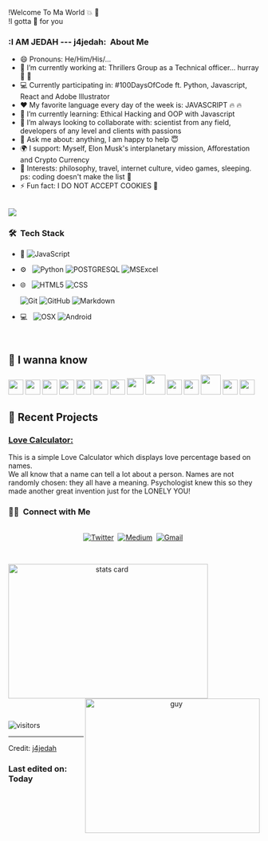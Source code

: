 !Welcome To Ma World  :collision: :tada:  <br>
!I gotta :gift: for you


<h3> :I AM JEDAH --- j4jedah: &nbsp;About Me </h3> 

- 😄 Pronouns: He/Him/His/... 
- 🔭 I’m currently working at: Thrillers Group as a Technical officer... hurray  :triumph: :triumph:
- 💻 Currently participating in: #100DaysOfCode ft. Python, Javascript, React and Adobe Illustrator
- :heart: My favorite language every day of the week is: JAVASCRIPT  :fire: :fire:
- 🌱 I’m currently learning: Ethical Hacking and OOP with Javascript
- 👯 I’m always looking to collaborate with: scientist from any field, developers of any level and clients with passions
- 💬 Ask me about: anything, I am happy to help  :innocent:
- 🌍 I support: Myself, Elon Musk's interplanetary mission, Afforestation and Crypto Currency
- 💜 Interests: philosophy, travel, internet culture, video games, sleeping. ps: coding doesn't make the list :dizzy:
- ⚡ Fun fact: I DO NOT ACCEPT COOKIES 🖖

<br/>
<img src = "https://github-readme-stats.vercel.app/api/top-langs/?username=j4jedah&layout=compact">
<h3> 🛠 &nbsp;Tech Stack</h3>

- :space_invader:
  ![JavaScript](https://img.shields.io/badge/JavaScript-323330?style=for-the-badge&logo=javascript&logoColor=F7DF1E)
- ⚙️ &nbsp;
  ![Python](https://img.shields.io/badge/Python-14354C?style=for-the-badge&logo=python&logoColor=white)
  ![POSTGRESQL](https://img.shields.io/badge/PostgreSQL-316192?style=for-the-badge&logo=postgresql&logoColor=white) 
  ![MSExcel](https://img.shields.io/badge/Microsoft_Excel-217346?style=for-the-badge&logo=microsoft-excel&logoColor=white) 
- 🌐 &nbsp;
  ![HTML5](https://img.shields.io/badge/HTML5-E34F26?style=for-the-badge&logo=html5&logoColor=white)
  ![CSS](https://img.shields.io/badge/CSS-239120?&style=for-the-badge&logo=css3&logoColor=white)
  
  ![Git](https://img.shields.io/badge/Git-F05032?style=for-the-badge&logo=git&logoColor=white)
  ![GitHub](https://img.shields.io/badge/GitHub-100000?style=for-the-badge&logo=github&logoColor=white)
  ![Markdown](https://img.shields.io/badge/Markdown-000000?style=for-the-badge&logo=markdown&logoColor=white)
- 💻 &nbsp;
  ![OSX](https://img.shields.io/badge/macos-0078D6?style=for-the-badge&logo=macos&logoColor=white)
  ![Android](https://img.shields.io/badge/android-000000?style=for-the-badge&logo=android&logoColor=white)


<br/>

## 🍁 I wanna know

<img src='https://raw.githubusercontent.com/j4jedah/j4jedah/0fec798a13c75b045bff31fead9e21270592344a/images/c-original.svg' width='30' /> <img
    src='https://raw.githubusercontent.com/j4jedah/j4jedah/0fec798a13c75b045bff31fead9e21270592344a/images/cpp.svg' width='30' />     <img
    src='https://raw.githubusercontent.com/j4jedah/j4jedah/main/images/python2.png' height='30' /> <img
    src='https://raw.githubusercontent.com/j4jedah/j4jedah/0fec798a13c75b045bff31fead9e21270592344a/images/flutter-logo.svg' width='30' /> <img
    src='https://raw.githubusercontent.com/j4jedah/j4jedah/0fec798a13c75b045bff31fead9e21270592344a/images/html.svg' width='30' /> <img
    src='https://raw.githubusercontent.com/j4jedah/j4jedah/0fec798a13c75b045bff31fead9e21270592344a/images/css.svg' width='30' /> <img
    src='https://raw.githubusercontent.com/j4jedah/j4jedah/0fec798a13c75b045bff31fead9e21270592344a/images/js.svg' width='30' /> <img
    src='https://raw.githubusercontent.com/j4jedah/j4jedah/0fec798a13c75b045bff31fead9e21270592344a/images/bootstrap.svg' width='33' /> <img
    src='https://raw.githubusercontent.com/j4jedah/j4jedah/0fec798a13c75b045bff31fead9e21270592344a/images/django.svg' height='40' /> <img
    src='https://raw.githubusercontent.com/j4jedah/j4jedah/main/images/flask.png' width='30' /> <img src="https://www.flaticon.com/svg/vstatic/svg/226/226777.svg?token=exp=1616688227~hmac=18ec1dfe5f2ec756e34e77bcf969eb41" width="30" alt=""> <img
    src='https://raw.githubusercontent.com/j4jedah/j4jedah/0fec798a13c75b045bff31fead9e21270592344a/images/php.svg' width='40' />
<img src='https://raw.githubusercontent.com/j4jedah/j4jedah/0fec798a13c75b045bff31fead9e21270592344a/images/sql.svg' width='30' /> <img
    src='https://raw.githubusercontent.com/j4jedah/j4jedah/0fec798a13c75b045bff31fead9e21270592344a/images/git.svg' width='30' />     
<p>

## 📝 Recent Projects
### [ Love Calculator: ](https://j4jedah.github.io/LoveCalculator)<br>
This is a simple Love Calculator which displays love percentage based on names. <br> We all know that a name can tell a lot about a person. Names are not randomly chosen: they all have a meaning. Psychologist knew this so they made another great invention just for the LONELY YOU!

</p>


<h3> 🤝🏻 &nbsp;Connect with Me </h3> 

<p align="center">
<br>
<a href="https://twitter.com/j4jedah"><img src="https://img.shields.io/badge/Twitter-1DA1F2?style=for-the-badge&logo=twitter&logoColor=white" alt="Twitter" /></a>&nbsp;
<a href="https://j4jedah.medium.com/"><img src="https://img.shields.io/badge/Medium-12100E?style=for-the-badge&logo=medium&logoColor=white" alt="Medium" /></a>&nbsp;
<a href="mailto:maildev3d@gmail.com?subject=Hola%20Jiji"><img src="https://img.shields.io/badge/gmail-%23D14836.svg?&style=for-the-badge&logo=gmail&logoColor=white" alt="Gmail"/></a>&nbsp;
<!--<a href="https://kkvanonymous.github.io/"><img alt="Website" src="https://img.shields.io/website?style=for-the-badge&up_message=portfolio&url=https%3A%2F%2Fkkvanonymous.github.io%2F"></a>-->
</p>



<br/> 
<p>

<a align= "center" href="https://github.com/j4jedah">
  <img alt= "stats card" height="270px" width="400" src="https://github-readme-stats.vercel.app/api?username=j4jedah&theme=cobalt&show_icons=true&count_private=true" />
  <img align="right" height="270px" alt="guy" width="350" src="https://i.pinimg.com/originals/e4/26/70/e426702edf874b181aced1e2fa5c6cde.gif" /> </a>

</p>
<br/>

<p>
    <img align="center" alt="visitors" src="https://gpvc.arturio.dev/dataonatangent"/>
</p>

-----
Credit: [j4jedah](https://github.com/j4jedah)

### Last edited on: Today
